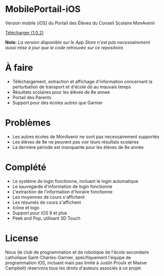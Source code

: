 # MobilePortail-iOS
Version mobile (iOS) du Portail des Élèves du Conseil Scolaire MonAvenir

[Télécharger (1.0.2)](https://itunes.apple.com/us/app/portail-des-élèves/id1316264086?mt=8)

**Note:** *La version disponible sur le App Store n'est pas necessairement aussi mise à jour que le code retrouvée sur ce repositoire.*

# À faire
- Téléchargement, extraction et affichage d'information concernant la perturbation de transport et d'école dû au mauvais temps
- Résultats scolaires pour les élèves de 8e annee
- Portail des Parents
- Support pour des écoles autres que Garnier

# Problèmes
- Les autres écoles de MonAvenir ne sont pas necessairement supportés
- Les élèves de 8e ne peuvent pas voir leurs résultats scolaires
- La dernière période est manquante pour les élèves de 8e année

# Complété
- Le système de login fonctionne, incluant le login automatique
- Le sauvegarde d'information de login fonctionne
- L'extraction de l'information d'horaire fonctionne
- Les moyennes de cours s'affichent
- Les résumés de cours s'affichent
- Icône et logo
- Support pour iOS 9 et plus
- Peek and Pop, utilisant 3D Touch

# License
Nous (le club de programmation et de robotique de l'école secondaire catholique Saint-Charles-Garnier, spécifiquement l'équipe de programmation iOS, incluant mais pas limité à Justin Proulx et Maeve Campbell) réservons tous les droits d'auteurs associés à ce projet.
